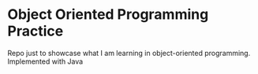 # Object Oriented Programming Practice

Repo just to showcase what I am learning in object-oriented programming. Implemented with Java
